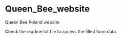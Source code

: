 # Queen_Bee_website
Queen Bee Poland website

Check the readme.txt file to access the filled form data.
